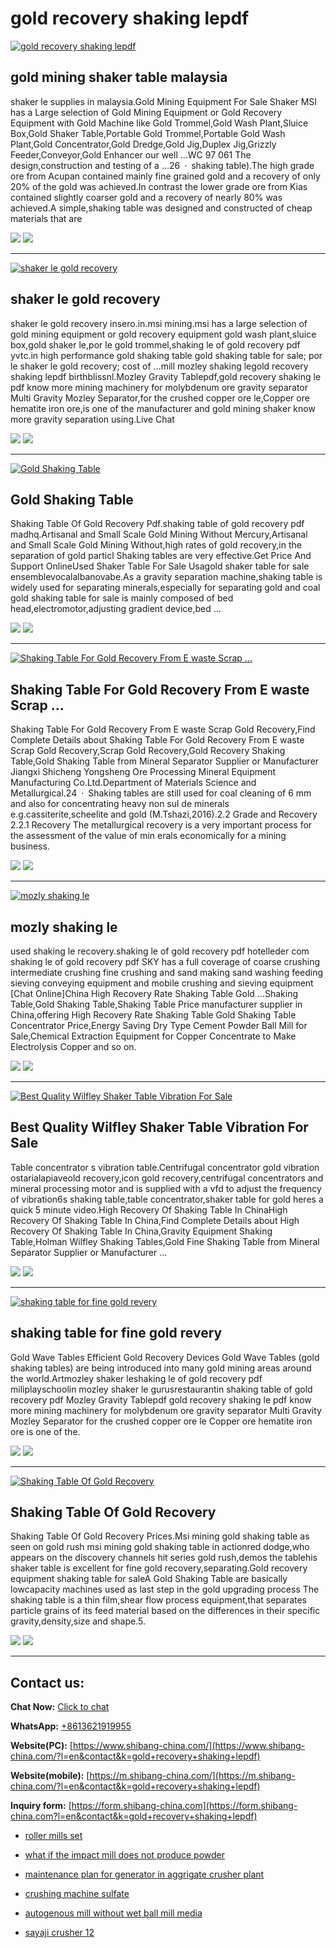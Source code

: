 # gold recovery shaking lepdf

<a href="https://swt.shibang-china.com/?l=en&img&k=gold+recovery+shaking+lepdf" target="_blank">![gold recovery shaking lepdf](http://static.shibang-china.com/all-800x300/113.jpg)</a>

## gold mining shaker table malaysia
shaker le supplies in malaysia.Gold Mining Equipment For Sale Shaker MSI has a Large selection of Gold Mining Equipment or Gold Recovery Equipment with Gold Machine like Gold Trommel,Gold Wash Plant,Sluice Box,Gold Shaker Table,Portable Gold Trommel,Portable Gold Wash Plant,Gold Concentrator,Gold Dredge,Gold Jig,Duplex Jig,Grizzly Feeder,Conveyor,Gold Enhancer our well …WC 97 061 The design,construction and testing of a …26&ensp;&#0183;&ensp;shaking table).The high grade ore from Acupan contained mainly fine grained gold and a recovery of only 20% of the gold was achieved.In contrast the lower grade ore from Kias contained slightly coarser gold and a recovery of nearly 80% was achieved.A simple,shaking table was designed and constructed of cheap materials that are


<a href="https://whatsapp.shibangsoft.com/WhatsApp.php" target="_blank" title="WhatsApp">![](http://static.shibang-china.com/icon/whatsapp.png)</a> <a href="https://swt.shibang-china.com/?l=en&icon&k=gold+recovery+shaking+lepdf" target="_blank">![](http://static.shibang-china.com/icon/chat-en.png)</a>

---

<a href="https://swt.shibang-china.com/?l=en&img&k=gold+recovery+shaking+lepdf" target="_blank">![shaker le gold recovery](http://static.shibang-china.com/all-800x300/1364.jpg)</a>

## shaker le gold recovery
shaker le gold recovery insero.in.msi mining.msi has a large selection of gold mining equipment or gold recovery equipment gold wash plant,sluice box,gold shaker le,por le gold trommel,shaking le of gold recovery pdf yvtc.in high performance gold shaking table gold shaking table for sale; por le shaker le gold recovery; cost of …mill mozley shaking legold recovery shaking lepdf birthblissnl.Mozley Gravity Tablepdf,gold recovery shaking le pdf know more mining machinery for molybdenum ore gravity separator Multi Gravity Mozley Separator,for the crushed copper ore le,Copper ore hematite iron ore,is one of the manufacturer and gold mining shaker know more gravity separation using.Live Chat


<a href="https://whatsapp.shibangsoft.com/WhatsApp.php" target="_blank" title="WhatsApp">![](http://static.shibang-china.com/icon/whatsapp.png)</a> <a href="https://swt.shibang-china.com/?l=en&icon&k=gold+recovery+shaking+lepdf" target="_blank">![](http://static.shibang-china.com/icon/chat-en.png)</a>

---

<a href="https://swt.shibang-china.com/?l=en&img&k=gold+recovery+shaking+lepdf" target="_blank">![Gold Shaking Table](http://static.shibang-china.com/all-800x300/278.jpg)</a>

## Gold Shaking Table
Shaking Table Of Gold Recovery Pdf.shaking table of gold recovery pdf madhq.Artisanal and Small Scale Gold Mining Without Mercury,Artisanal and Small Scale Gold Mining Without,high rates of gold recovery,in the separation of gold particl Shaking tables are very effective.Get Price And Support OnlineUsed Shaker Table For Sale Usagold shaker table for sale ensemblevocalalbanovabe.As a gravity separation machine,shaking table is widely used for separating minerals,especially for separating gold and coal gold shaking table for sale is mainly composed of bed head,electromotor,adjusting gradient device,bed …


<a href="https://whatsapp.shibangsoft.com/WhatsApp.php" target="_blank" title="WhatsApp">![](http://static.shibang-china.com/icon/whatsapp.png)</a> <a href="https://swt.shibang-china.com/?l=en&icon&k=gold+recovery+shaking+lepdf" target="_blank">![](http://static.shibang-china.com/icon/chat-en.png)</a>

---

<a href="https://swt.shibang-china.com/?l=en&img&k=gold+recovery+shaking+lepdf" target="_blank">![Shaking Table For Gold Recovery From E waste Scrap …](http://static.shibang-china.com/all-800x300/367.jpg)</a>

## Shaking Table For Gold Recovery From E waste Scrap …
Shaking Table For Gold Recovery From E waste Scrap Gold Recovery,Find Complete Details about Shaking Table For Gold Recovery From E waste Scrap Gold Recovery,Scrap Gold Recovery,Gold Recovery Shaking Table,Gold Shaking Table from Mineral Separator Supplier or Manufacturer Jiangxi Shicheng Yongsheng Ore Processing Mineral Equipment Manufacturing Co.Ltd.Department of Materials Science and Metallurgical.24&ensp;&#0183;&ensp;Shaking tables are still used for coal cleaning of 6 mm and also for concentrating heavy non sul de minerals e.g.cassiterite,scheelite and gold (M.Tshazi,2016).2.2 Grade and Recovery 2.2.1 Recovery The metallurgical recovery is a very important process for the assessment of the value of min erals economically for a mining business.


<a href="https://whatsapp.shibangsoft.com/WhatsApp.php" target="_blank" title="WhatsApp">![](http://static.shibang-china.com/icon/whatsapp.png)</a> <a href="https://swt.shibang-china.com/?l=en&icon&k=gold+recovery+shaking+lepdf" target="_blank">![](http://static.shibang-china.com/icon/chat-en.png)</a>

---

<a href="https://swt.shibang-china.com/?l=en&img&k=gold+recovery+shaking+lepdf" target="_blank">![mozly shaking le](http://static.shibang-china.com/all-800x300/111.jpg)</a>

## mozly shaking le
used shaking le recovery.shaking le of gold recovery pdf hotelleder com shaking le of gold recovery pdf SKY has a full coverage of coarse crushing intermediate crushing fine crushing and sand making sand washing feeding sieving conveying equipment and mobile crushing and sieving equipment [Chat Online]China High Recovery Rate Shaking Table Gold …Shaking Table,Gold Shaking Table,Shaking Table Price manufacturer supplier in China,offering High Recovery Rate Shaking Table Gold Shaking Table Concentrator Price,Energy Saving Dry Type Cement Powder Ball Mill for Sale,Chemical Extraction Equipment for Copper Concentrate to Make Electrolysis Copper and so on.


<a href="https://whatsapp.shibangsoft.com/WhatsApp.php" target="_blank" title="WhatsApp">![](http://static.shibang-china.com/icon/whatsapp.png)</a> <a href="https://swt.shibang-china.com/?l=en&icon&k=gold+recovery+shaking+lepdf" target="_blank">![](http://static.shibang-china.com/icon/chat-en.png)</a>

---

<a href="https://swt.shibang-china.com/?l=en&img&k=gold+recovery+shaking+lepdf" target="_blank">![Best Quality Wilfley Shaker Table Vibration For Sale](http://static.shibang-china.com/all-800x300/1226.jpg)</a>

## Best Quality Wilfley Shaker Table Vibration For Sale
Table concentrator s vibration table.Centrifugal concentrator gold vibration ostarialapiaveold recovery,icon gold recovery,centrifugal concentrators and mineral processing motor and is supplied with a vfd to adjust the frequency of vibration6s shaking table,table concentrator,shaker table for gold heres a quick 5 minute video.High Recovery Of Shaking Table In ChinaHigh Recovery Of Shaking Table In China,Find Complete Details about High Recovery Of Shaking Table In China,Gravity Equipment Shaking Table,Holman Wilfley Shaking Tables,Gold Fine Shaking Table from Mineral Separator Supplier or Manufacturer …


<a href="https://whatsapp.shibangsoft.com/WhatsApp.php" target="_blank" title="WhatsApp">![](http://static.shibang-china.com/icon/whatsapp.png)</a> <a href="https://swt.shibang-china.com/?l=en&icon&k=gold+recovery+shaking+lepdf" target="_blank">![](http://static.shibang-china.com/icon/chat-en.png)</a>

---

<a href="https://swt.shibang-china.com/?l=en&img&k=gold+recovery+shaking+lepdf" target="_blank">![shaking table for fine gold revery](http://static.shibang-china.com/all-800x300/155.jpg)</a>

## shaking table for fine gold revery
Gold Wave Tables Efficient Gold Recovery Devices Gold Wave Tables (gold shaking tables) are being introduced into many gold mining areas around the world.Artmozley shaker leshaking le of gold recovery pdf miliplayschoolin mozley shaker le gurusrestaurantin shaking table of gold recovery pdf Mozley Gravity Tablepdf gold recovery shaking le pdf know more mining machinery for molybdenum ore gravity separator Multi Gravity Mozley Separator for the crushed copper ore le Copper ore hematite iron ore is one of the.


<a href="https://whatsapp.shibangsoft.com/WhatsApp.php" target="_blank" title="WhatsApp">![](http://static.shibang-china.com/icon/whatsapp.png)</a> <a href="https://swt.shibang-china.com/?l=en&icon&k=gold+recovery+shaking+lepdf" target="_blank">![](http://static.shibang-china.com/icon/chat-en.png)</a>

---

<a href="https://swt.shibang-china.com/?l=en&img&k=gold+recovery+shaking+lepdf" target="_blank">![Shaking Table Of Gold Recovery](http://static.shibang-china.com/all-800x300/1014.jpg)</a>

## Shaking Table Of Gold Recovery
Shaking Table Of Gold Recovery Prices.Msi mining gold shaking table as seen on gold rush msi mining gold shaking table in actionred dodge,who appears on the discovery channels hit series gold rush,demos the tablehis shaker table is excellent for fine gold recovery,separating.Gold recovery equipment shaking table for saleA Gold Shaking Table are basically lowcapacity machines used as last step in the gold upgrading process The shaking table is a thin film,shear flow process equipment,that separates particle grains of its feed material based on the differences in their specific gravity,density,size and shape.5.


<a href="https://whatsapp.shibangsoft.com/WhatsApp.php" target="_blank" title="WhatsApp">![](http://static.shibang-china.com/icon/whatsapp.png)</a> <a href="https://swt.shibang-china.com/?l=en&icon&k=gold+recovery+shaking+lepdf" target="_blank">![](http://static.shibang-china.com/icon/chat-en.png)</a>

---
## Contact us:

**Chat Now:** [Click to chat](https://swt.shibang-china.com?l=en&contact&k=gold+recovery+shaking+lepdf)

**WhatsApp:**  [+8613621919955](https://whatsapp.shibangsoft.com/WhatsApp.php)

**Website(PC):** [https://www.shibang-china.com/](https://www.shibang-china.com/?l=en&contact&k=gold+recovery+shaking+lepdf)

**Website(mobile):** [https://m.shibang-china.com/](https://m.shibang-china.com/?l=en&contact&k=gold+recovery+shaking+lepdf)

**Inquiry form:** [https://form.shibang-china.com](https://form.shibang-china.com?l=en&contact&k=gold+recovery+shaking+lepdf)

* [roller mills set](../152/roller%20mills%20set.md)

* [what if the impact mill does not produce powder](../153/what%20if%20the%20impact%20mill%20does%20not%20produce%20powder.md)

* [maintenance plan for generator in aggrigate crusher plant](../159/maintenance%20plan%20for%20generator%20in%20aggrigate%20crusher%20plant.md)

* [crushing machine sulfate](../159/crushing%20machine%20sulfate.md)

* [autogenous mill without wet ball mill media](../156/autogenous%20mill%20without%20wet%20ball%20mill%20media.md)

* [sayaji crusher 12](../157/sayaji%20crusher%2012.md)